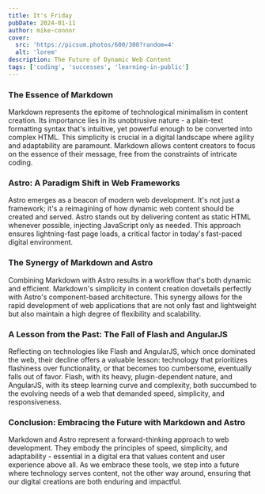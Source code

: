 ```yaml
---
title: It's Friday
pubDate: 2024-01-11
author: mike-connor
cover:
  src: 'https://picsum.photos/600/300?random=4'
  alt: 'lorem'
description: The Future of Dynamic Web Content
tags: ['coding', 'successes', 'learning-in-public']
---
```


<!-- TODO - set up an MDX file to do this -->
<!-- ![Astro and markdown are cool](@assets/markdown-cartoon.png) -->

### The Essence of Markdown

Markdown represents the epitome of technological minimalism in content creation. Its importance lies in its unobtrusive nature - a plain-text formatting syntax that's intuitive, yet powerful enough to be converted into complex HTML. This simplicity is crucial in a digital landscape where agility and adaptability are paramount. Markdown allows content creators to focus on the essence of their message, free from the constraints of intricate coding.

### Astro: A Paradigm Shift in Web Frameworks

Astro emerges as a beacon of modern web development. It's not just a framework; it's a reimagining of how dynamic web content should be created and served. Astro stands out by delivering content as static HTML whenever possible, injecting JavaScript only as needed. This approach ensures lightning-fast page loads, a critical factor in today's fast-paced digital environment.

### The Synergy of Markdown and Astro

Combining Markdown with Astro results in a workflow that's both dynamic and efficient. Markdown's simplicity in content creation dovetails perfectly with Astro's component-based architecture. This synergy allows for the rapid development of web applications that are not only fast and lightweight but also maintain a high degree of flexibility and scalability.

### A Lesson from the Past: The Fall of Flash and AngularJS

Reflecting on technologies like Flash and AngularJS, which once dominated the web, their decline offers a valuable lesson: technology that prioritizes flashiness over functionality, or that becomes too cumbersome, eventually falls out of favor. Flash, with its heavy, plugin-dependent nature, and AngularJS, with its steep learning curve and complexity, both succumbed to the evolving needs of a web that demanded speed, simplicity, and responsiveness.

### Conclusion: Embracing the Future with Markdown and Astro

Markdown and Astro represent a forward-thinking approach to web development. They embody the principles of speed, simplicity, and adaptability - essential in a digital era that values content and user experience above all. As we embrace these tools, we step into a future where technology serves content, not the other way around, ensuring that our digital creations are both enduring and impactful.

